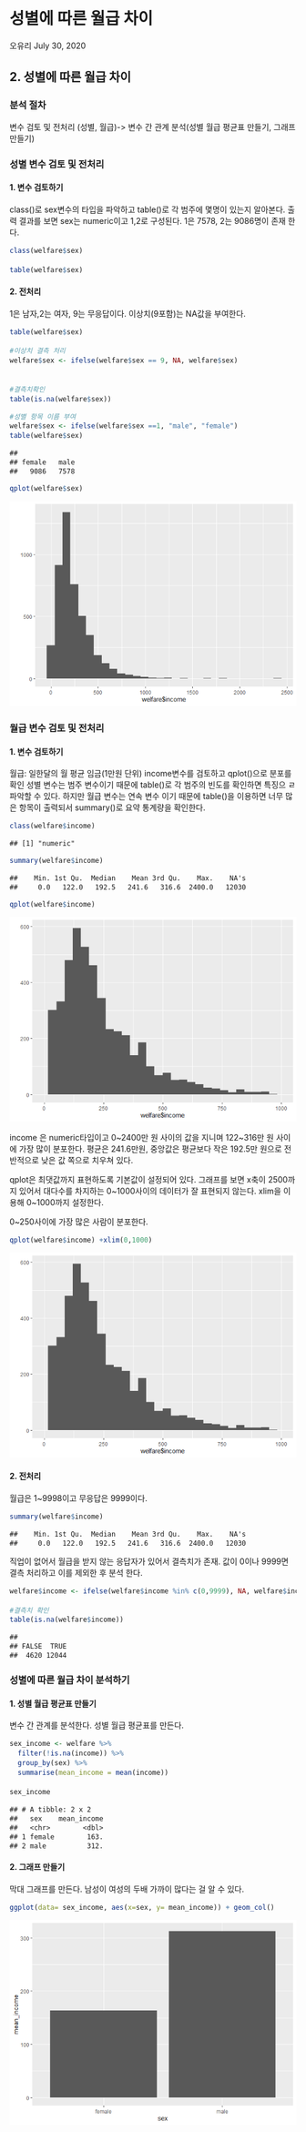 성별에 따른 월급 차이
================
오유리
July 30, 2020

## 2\. 성별에 따른 월급 차이

### 분석 절차

변수 검토 및 전처리 (성별, 월급)-\> 변수 간 관계 분석(성별 월급 평균표 만들기, 그래프 만들기)

### 성별 변수 검토 및 전처리

#### 1\. 변수 검토하기

class()로 sex변수의 타입을 파악하고 table()로 각 범주에 몇명이 있는지 알아본다. 출력 결과를 보면 sex는
numeric이고 1,2로 구성된다. 1은 7578, 2는 9086명이 존재 한다.

``` r
class(welfare$sex)

table(welfare$sex)
```

#### 2\. 전처리

1은 남자,2는 여자, 9는 무응답이다. 이상치(9포함)는 NA값을 부여한다.

``` r
table(welfare$sex)

#이상치 결측 처리
welfare$sex <- ifelse(welfare$sex == 9, NA, welfare$sex)


#결측치확인
table(is.na(welfare$sex))
```

``` r
#성별 항목 이름 부여
welfare$sex <- ifelse(welfare$sex ==1, "male", "female")
table(welfare$sex)
```

    ## 
    ## female   male 
    ##   9086   7578

``` r
qplot(welfare$sex)
```

![](welfare02_files/figure-gfm/unnamed-chunk-4-1.png)<!-- -->

### 월급 변수 검토 및 전처리

#### 1\. 변수 검토하기

월급: 일한달의 월 평균 임금(1만원 단위) income변수를 검토하고 qplot()으로 분포를 확인 성별 변수는 범주 변수이기
때문에 table()로 각 범주의 빈도를 확인하면 특징으 ㄹ파악할 수 있다. 하지만 월급 변수는 연속 변수 이기 때문에
table()을 이용하면 너무 많은 항목이 출력되서 summary()로 요약 통계량을 확인한다.

``` r
class(welfare$income)
```

    ## [1] "numeric"

``` r
summary(welfare$income)
```

    ##    Min. 1st Qu.  Median    Mean 3rd Qu.    Max.    NA's 
    ##     0.0   122.0   192.5   241.6   316.6  2400.0   12030

``` r
qplot(welfare$income)
```

![](welfare02_files/figure-gfm/unnamed-chunk-5-1.png)<!-- -->

income 은 numeric타입이고 0\~2400만 원 사이의 값을 지니며 122\~316만 원 사이에 가장 많이 분포한다.
평균은 241.6만원, 중앙값은 평균보다 작은 192.5만 원으로 전반적으로 낮은 값 쪽으로 치우쳐 있다.

qplot은 최댓값까지 표현하도록 기본값이 설정되어 있다. 그래프를 보면 x축이 2500까지 있어서 대다수를 차지하는
0\~1000사이의 데이터가 잘 표현되지 않는다. xlim을 이용해 0\~1000까지 설정한다.

0\~250사이에 가장 많은 사람이 분포한다.

``` r
qplot(welfare$income) +xlim(0,1000)
```

![](welfare02_files/figure-gfm/unnamed-chunk-6-1.png)<!-- -->

#### 2\. 전처리

월급은 1\~9998이고 무응답은 9999이다.

``` r
summary(welfare$income)
```

    ##    Min. 1st Qu.  Median    Mean 3rd Qu.    Max.    NA's 
    ##     0.0   122.0   192.5   241.6   316.6  2400.0   12030

직업이 없어서 월급을 받지 않는 응답자가 있어서 결측치가 존재. 값이 0이나 9999면 결측 처리하고 이를 제외한 후 분석 한다.

``` r
welfare$income <- ifelse(welfare$income %in% c(0,9999), NA, welfare$income)

#결측치 확인
table(is.na(welfare$income))
```

    ## 
    ## FALSE  TRUE 
    ##  4620 12044

### 성별에 따른 월급 차이 분석하기

#### 1\. 성별 월급 평균표 만들기

변수 간 관계를 분석한다. 성별 월급 평균표를 만든다.

``` r
sex_income <- welfare %>%  
  filter(!is.na(income)) %>% 
  group_by(sex) %>% 
  summarise(mean_income = mean(income))

sex_income
```

    ## # A tibble: 2 x 2
    ##   sex    mean_income
    ##   <chr>        <dbl>
    ## 1 female        163.
    ## 2 male          312.

#### 2\. 그래프 만들기

막대 그래프를 만든다. 남성이 여성의 두배 가까이 많다는 걸 알 수 있다.

``` r
ggplot(data= sex_income, aes(x=sex, y= mean_income)) + geom_col()
```

![](welfare02_files/figure-gfm/unnamed-chunk-10-1.png)<!-- -->
